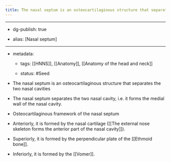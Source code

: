 ```yaml
---
title: The nasal septum is an osteocartilaginous structure that separates the two nasal cavities
---
```


- --

- dg-publish: true

- alias: [Nasal septum]

- --

- metadata:
	 - tags: [[HNNS]], [[Anatomy]], [[Anatomy of the head and neck]]

	 - status: #Seed 

- The nasal septum is an osteocartilaginous structure that separates the two nasal cavities

- The nasal septum separates the two nasal cavity, i.e. it forms the medial wall of the nasal cavity.

- Osteocartilaginous framework of the nasal septum

- Anteriorly, it is formed by the nasal cartilage ([[The external nose skeleton forms the anterior part of the nasal cavity]]).

- Superiorly, it is formed by the perpendicular plate of the [[Ethmoid bone]].

- Inferiorly, it is formed by the [[Vomer]].
